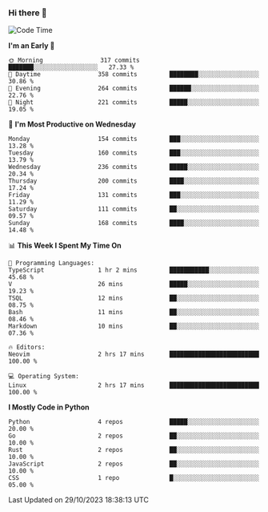 ### Hi there 👋
<!--START_SECTION:waka-->
![Code Time](http://img.shields.io/badge/Code%20Time-193%20hrs%206%20mins-blue)

**I'm an Early 🐤** 

```text
🌞 Morning                317 commits         ███████░░░░░░░░░░░░░░░░░░   27.33 % 
🌆 Daytime                358 commits         ████████░░░░░░░░░░░░░░░░░   30.86 % 
🌃 Evening                264 commits         ██████░░░░░░░░░░░░░░░░░░░   22.76 % 
🌙 Night                  221 commits         █████░░░░░░░░░░░░░░░░░░░░   19.05 % 
```
📅 **I'm Most Productive on Wednesday** 

```text
Monday                   154 commits         ███░░░░░░░░░░░░░░░░░░░░░░   13.28 % 
Tuesday                  160 commits         ███░░░░░░░░░░░░░░░░░░░░░░   13.79 % 
Wednesday                236 commits         █████░░░░░░░░░░░░░░░░░░░░   20.34 % 
Thursday                 200 commits         ████░░░░░░░░░░░░░░░░░░░░░   17.24 % 
Friday                   131 commits         ███░░░░░░░░░░░░░░░░░░░░░░   11.29 % 
Saturday                 111 commits         ██░░░░░░░░░░░░░░░░░░░░░░░   09.57 % 
Sunday                   168 commits         ████░░░░░░░░░░░░░░░░░░░░░   14.48 % 
```


📊 **This Week I Spent My Time On** 

```text
💬 Programming Languages: 
TypeScript               1 hr 2 mins         ███████████░░░░░░░░░░░░░░   45.68 % 
V                        26 mins             █████░░░░░░░░░░░░░░░░░░░░   19.23 % 
TSQL                     12 mins             ██░░░░░░░░░░░░░░░░░░░░░░░   08.75 % 
Bash                     11 mins             ██░░░░░░░░░░░░░░░░░░░░░░░   08.46 % 
Markdown                 10 mins             ██░░░░░░░░░░░░░░░░░░░░░░░   07.36 % 

🔥 Editors: 
Neovim                   2 hrs 17 mins       █████████████████████████   100.00 % 

💻 Operating System: 
Linux                    2 hrs 17 mins       █████████████████████████   100.00 % 
```

**I Mostly Code in Python** 

```text
Python                   4 repos             █████░░░░░░░░░░░░░░░░░░░░   20.00 % 
Go                       2 repos             ██░░░░░░░░░░░░░░░░░░░░░░░   10.00 % 
Rust                     2 repos             ██░░░░░░░░░░░░░░░░░░░░░░░   10.00 % 
JavaScript               2 repos             ██░░░░░░░░░░░░░░░░░░░░░░░   10.00 % 
CSS                      1 repo              █░░░░░░░░░░░░░░░░░░░░░░░░   05.00 % 
```




 Last Updated on 29/10/2023 18:38:13 UTC
<!--END_SECTION:waka-->

<!--
**YoganshSharma/YoganshSharma** is a ✨ _special_ ✨ repository because its `README.md` (this file) appears on your GitHub profile.

Here are some ideas to get you started:

- 🔭 I’m currently working on ...
- 🌱 I’m currently learning ...
- 👯 I’m looking to collaborate on ...
- 🤔 I’m looking for help with ...
- 💬 Ask me about ...
- 📫 How to reach me: ...
- 😄 Pronouns: ...
- ⚡ Fun fact: ...
-->
